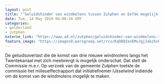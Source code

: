 ```yaml
---
layout: post
title: "‘Geluidshinder van windmolens tussen Zutphen en Eefde mogelijk onderschat’"
date: Tue, 14 May 2019 04:00:34 GMT
categories: 
- gelderland 
- zutphen 
externe_link: "https://www.ad.nl/zutphen/geluidshinder-van-windmolens-tussen-zutphen-en-eefde-mogelijk-onderschat~a0dac9d5/"
feature_image: "https://images0.persgroep.net/rcs/Kq98QIezEMvJgjJabz5nk3PKvcU/diocontent/139852582/_fitwidth/400/?appId=21791a8992982cd8da851550a453bd7f&quality=0.7"
---
```


De geluidsoverlast die de komst van drie nieuwe windmolens langs het Twentekanaal met zich meebrengt is mogelijk onderschat. Dat stelt de Commissie m.e.r. Op verzoek van de gemeente Zutphen toetste de commissie het milieueffectrapport dat initiatiefnemer IJsselwind indiende om de komst van de windmolens mogelijk te maken.
